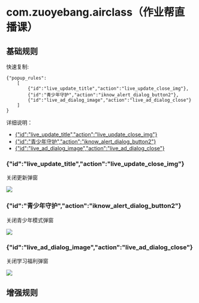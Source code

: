 # com.zuoyebang.airclass（作业帮直播课）

## 基础规则

快速复制:
```
{"popup_rules":
    [
        {"id":"live_update_title","action":"live_update_close_img"},
        {"id":"青少年守护","action":"iknow_alert_dialog_button2"},
        {"id":"live_ad_dialog_image","action":"live_ad_dialog_close"}
    ]
}
```
详细说明：
- [{"id":"live_update_title","action":"live_update_close_img"}](#idlive_update_titleactionlive_update_close_img)
- [{"id":"青少年守护","action":"iknow_alert_dialog_button2"}](#id青少年守护actioniknow_alert_dialog_button2)
- [{"id":"live_ad_dialog_image","action":"live_ad_dialog_close"}](#idlive_ad_dialog_imageactionlive_ad_dialog_close)

### {"id":"live_update_title","action":"live_update_close_img"}
关闭更新弹窗

![](./assets/更新弹窗.jpg)

### {"id":"青少年守护","action":"iknow_alert_dialog_button2"}
关闭青少年模式弹窗

![](./assets/青少年模式弹窗.jpg)

### {"id":"live_ad_dialog_image","action":"live_ad_dialog_close"}
关闭学习福利弹窗

![](./assets/学习福利弹窗.jpg)

## 增强规则
